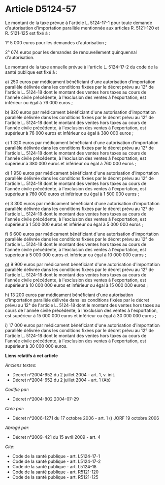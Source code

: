 # Article D5124-57

Le montant de la taxe prévue à l'article L. 5124-17-1 pour toute demande d'autorisation d'importation parallèle mentionnée
aux articles R. 5121-120 et R. 5121-125 est fixé à :

1° 5 000 euros pour les demandes d'autorisation ;

2° 674 euros pour les demandes de renouvellement quinquennal d'autorisation.

Le montant de la taxe annuelle prévue à l'article L. 5124-17-2 du code de la santé publique est fixé à :

a) 250 euros par médicament bénéficiant d'une autorisation d'importation parallèle délivrée dans les conditions fixées par le
décret prévu au 12° de l'article L. 5124-18 dont le montant des ventes hors taxes au cours de l'année civile précédente, à
l'exclusion des ventes à l'exportation, est inférieur ou égal à 76 000 euros ;

b) 820 euros par médicament bénéficiant d'une autorisation d'importation parallèle délivrée dans les conditions fixées par le
décret prévu au 12° de l'article L. 5124-18 dont le montant des ventes hors taxes au cours de l'année civile précédente, à
l'exclusion des ventes à l'exportation, est supérieur à 76 000 euros et inférieur ou égal à 380 000 euros ;

c) 1 320 euros par médicament bénéficiant d'une autorisation d'importation parallèle délivrée dans les conditions fixées par
le décret prévu au 12° de l'article L. 5124-18 dont le montant des ventes hors taxes au cours de l'année civile précédente, à
l'exclusion des ventes à l'exportation, est supérieur à 380 000 euros et inférieur ou égal à 760 000 euros ;

d) 1 950 euros par médicament bénéficiant d'une autorisation d'importation parallèle délivrée dans les conditions fixées par
le décret prévu au 12° de l'article L. 5124-18 dont le montant des ventes hors taxes au cours de l'année civile précédente, à
l'exclusion des ventes à l'exportation, est supérieur à 760 000 euros et inférieur ou égal à 1 500 000 euros ;

e) 3 300 euros par médicament bénéficiant d'une autorisation d'importation parallèle délivrée dans les conditions fixées par
le décret prévu au 12° de l'article L. 5124-18 dont le montant des ventes hors taxes au cours de l'année civile précédente, à
l'exclusion des ventes à l'exportation, est supérieur à 1 500 000 euros et inférieur ou égal à 5 000 000 euros ;

f) 6 600 euros par médicament bénéficiant d'une autorisation d'importation parallèle délivrée dans les conditions fixées par
le décret prévu au 12° de l'article L. 5124-18 dont le montant des ventes hors taxes au cours de l'année civile précédente, à
l'exclusion des ventes à l'exportation, est supérieur à 5 000 000  euros et inférieur ou égal à 10 000 000 euros ;

g) 9 900 euros par médicament bénéficiant d'une autorisation d'importation parallèle délivrée dans les conditions fixées par
le décret prévu au 12° de l'article L. 5124-18 dont le montant des ventes hors taxes au cours de l'année civile précédente, à
l'exclusion des ventes à l'exportation, est supérieur à 10 000 000  euros et inférieur ou égal à 15 000 000 euros ;

h) 13 200 euros par médicament bénéficiant d'une autorisation d'importation parallèle délivrée dans les conditions fixées par
le décret prévu au 12° de l'article L. 5124-18 dont le montant des ventes hors taxes au cours de l'année civile précédente, à
l'exclusion des ventes à l'exportation, est supérieur à 15 000 000  euros et inférieur ou égal à 30 000 000 euros ;

i) 17 000 euros par médicament bénéficiant d'une autorisation d'importation parallèle délivrée dans les conditions fixées par
le décret prévu au 12° de l'article L. 5124-18 dont le montant des ventes hors taxes au cours de l'année civile précédente, à
l'exclusion des ventes à l'exportation, est supérieur à 30 000 000 euros.

**Liens relatifs à cet article**

_Anciens textes_:

  - Décret n°2004-652 du 2 juillet 2004 - art. 1, v. init.
  - Décret n°2004-652 du 2 juillet 2004 - art. 1 (Ab)

_Codifié par_:

  - Décret n°2004-802 2004-07-29

_Créé par_:

  - Décret n°2006-1271 du 17 octobre 2006 - art. 1 () JORF 19 octobre 2006

_Abrogé par_:

  - Décret n°2009-421 du 15 avril 2009 - art. 4

_Cite_:

  - Code de la santé publique - art. L5124-17-1
  - Code de la santé publique - art. L5124-17-2
  - Code de la santé publique - art. L5124-18
  - Code de la santé publique - art. R5121-120
  - Code de la santé publique - art. R5121-125
